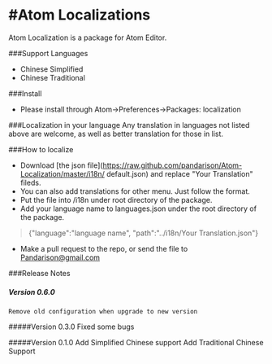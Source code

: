 #Atom Localizations
===
Atom Localization is a package for Atom Editor.



###Support Languages
- Chinese Simplified
- Chinese Traditional


###Install
- Please install through Atom->Preferences->Packages: localization


###Localization in your language
Any translation in languages not listed above are welcome, as well as better translation for those in list.

###How to localize
- Download [the json file](https://raw.github.com/pandarison/Atom-Localization/master/i18n/ default.json) and replace "Your Translation" fileds.
- You can also add translations for other menu. Just follow the format.
- Put the file into /i18n under root directory of the package.
- Add your language name to languages.json under the root directory of the package. 
>{"language":"language name", "path":"../i18n/Your Translation.json"}
- Make a pull request to the repo, or send the file to <Pandarison@gmail.com>









###Release Notes
##### Version 0.6.0
	Remove old configuration when upgrade to new version

#####Version 0.3.0
	Fixed some bugs

#####Version 0.1.0
	Add Simplified Chinese support
	Add Traditional Chinese Support
